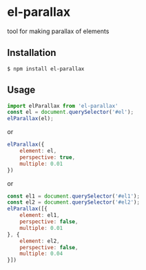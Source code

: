 # el-parallax
tool for making parallax of elements

## Installation

```
$ npm install el-parallax
```

## Usage
``` javascript
import elParallax from 'el-parallax'
const el = document.querySelector('#el');
elParallax(el);
```
or
``` javascript
elParallax({
    element: el,
    perspective: true,
    multiple: 0.01
})
```
or
``` javascript
const el1 = document.querySelector('#el1');
const el2 = document.querySelector('#el2');
elParallax([{
    element: el1,
    perspective: false,
    multiple: 0.01
}, {
    element: el2,
    perspective: false,
    multiple: 0.04
}])
```
